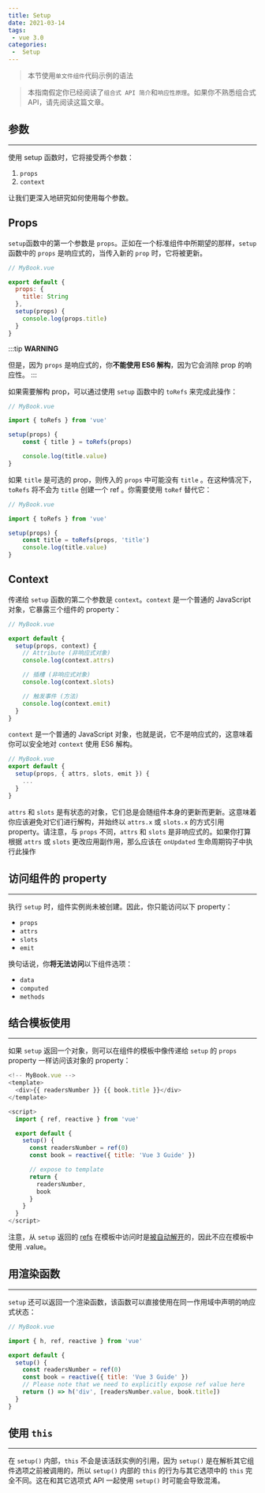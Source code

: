 ```yaml
---
title: Setup
date: 2021-03-14
tags:
 - vue 3.0
categories:
 -  Setup
---
```



> 本节使用`单文件组件`代码示例的语法


> 本指南假定你已经阅读了`组合式 API 简介`和`响应性原理`。如果你不熟悉组合式 API，请先阅读这篇文章。


## 参数
---
使用 setup 函数时，它将接受两个参数：

1. `props`
2. `context`

让我们更深入地研究如何使用每个参数。

## Props

`setup`函数中的第一个参数是 `props`。正如在一个标准组件中所期望的那样，`setup` 函数中的 `props` 是响应式的，当传入新的 `prop` 时，它将被更新。

```javascript
// MyBook.vue

export default {
  props: {
    title: String
  },
  setup(props) {
    console.log(props.title)
  }
}
```
:::tip
**WARNING**

但是，因为 `props` 是响应式的，你**不能使用 ES6 解构**，因为它会消除 prop 的响应性。
:::

如果需要解构 prop，可以通过使用 `setup` 函数中的 `toRefs` 来完成此操作：

```javascript
// MyBook.vue

import { toRefs } from 'vue'

setup(props) {
	const { title } = toRefs(props)

	console.log(title.value)
}
```
如果 `title` 是可选的 prop，则传入的 `props` 中可能没有 `title` 。在这种情况下，`toRefs` 将不会为 `title` 创建一个 ref 。你需要使用 `toRef` 替代它：

```javascript
// MyBook.vue

import { toRefs } from 'vue'

setup(props) {
	const title = toRefs(props, 'title')
	console.log(title.value)
}
```

## Context

传递给 `setup` 函数的第二个参数是 `context`。`context` 是一个普通的 JavaScript 对象，它暴露三个组件的 property：

```javascript
// MyBook.vue

export default {
  setup(props, context) {
    // Attribute (非响应式对象)
    console.log(context.attrs)

    // 插槽 (非响应式对象)
    console.log(context.slots)

    // 触发事件 (方法)
    console.log(context.emit)
  }
}
```
`context` 是一个普通的 JavaScript 对象，也就是说，它不是响应式的，这意味着你可以安全地对 `context` 使用 ES6 解构。

```javascript
// MyBook.vue
export default {
  setup(props, { attrs, slots, emit }) {
    ...
  }
}
```
`attrs` 和 `slots` 是有状态的对象，它们总是会随组件本身的更新而更新。这意味着你应该避免对它们进行解构，并始终以 `attrs.x` 或 `slots.x` 的方式引用 property。请注意，与 `props` 不同，`attrs` 和 `slots` 是非响应式的。如果你打算根据 `attrs` 或 `slots` 更改应用副作用，那么应该在 `onUpdated` 生命周期钩子中执行此操作

## 访问组件的 property
---

执行 `setup` 时，组件实例尚未被创建。因此，你只能访问以下 property：

+ `props`
+ `attrs`
+ `slots`
+ `emit`

换句话说，你**将无法访问**以下组件选项：

+ `data`
+ `computed`
+ `methods`

## 结合模板使用
---
如果 `setup` 返回一个对象，则可以在组件的模板中像传递给 `setup` 的 `props` property 一样访问该对象的 property：

```javascript
<!-- MyBook.vue -->
<template>
  <div>{{ readersNumber }} {{ book.title }}</div>
</template>

<script>
  import { ref, reactive } from 'vue'

  export default {
    setup() {
      const readersNumber = ref(0)
      const book = reactive({ title: 'Vue 3 Guide' })

      // expose to template
      return {
        readersNumber,
        book
      }
    }
  }
</script>
```
注意，从 `setup` 返回的 [refs]() 在模板中访问时是[被自动解开]()的，因此不应在模板中使用 .value。

## 用渲染函数
---
`setup` 还可以返回一个渲染函数，该函数可以直接使用在同一作用域中声明的响应式状态：
```javascript
// MyBook.vue

import { h, ref, reactive } from 'vue'

export default {
  setup() {
    const readersNumber = ref(0)
    const book = reactive({ title: 'Vue 3 Guide' })
    // Please note that we need to explicitly expose ref value here
    return () => h('div', [readersNumber.value, book.title])
  }
}
````

## 使用 `this`
---
在 `setup()` 内部，`this` 不会是该活跃实例的引用，因为 `setup()` 是在解析其它组件选项之前被调用的，所以 `setup()` 内部的 `this` 的行为与其它选项中的 `this` 完全不同。这在和其它选项式 API 一起使用 `setup()` 时可能会导致混淆。